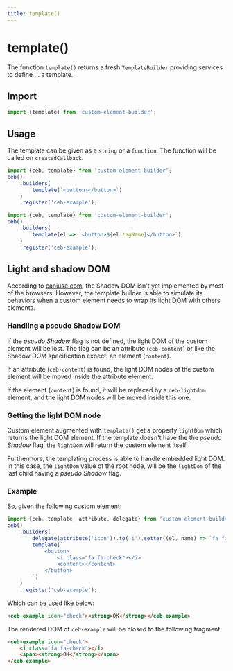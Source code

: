 ```yaml
---
title: template()
---
```

# template()

The function `template()` returns a fresh `TemplateBuilder` providing services to define ... a template.

## Import

```javascript
import {template} from 'custom-element-builder';
```

## Usage

The template can be given as a `string` or a `function`. The function will be called on `createdCallback`.

```javascript
import {ceb, template} from 'custom-element-builder';
ceb()
    .builders(
        template(`<button></button>`)
    )
    .register('ceb-example');
```

```javascript
import {ceb, template} from 'custom-element-builder';
ceb()
    .builders(
        template(el => `<button>${el.tagName}</button>`)
    )
    .register('ceb-example');
```

## Light and shadow DOM

According to [caniuse.com](http://caniuse.com/#search=Shadow%20DOM),
the Shadow DOM isn't yet implemented by most of the browsers.
However, the template builder is able to simulate its behaviors when a custom element needs to wrap its light DOM with others elements.

### Handling a pseudo Shadow DOM

If the _pseudo Shadow_ flag is not defined, the light DOM of the custom element will be lost.
The flag can be an attribute (`ceb-content`) or like the Shadow DOM specification expect: an element (`content`).

If an attribute (`ceb-content`) is found, the light DOM nodes of the custom element will be moved inside the attribute element.

If the element (`content`) is found, it will be replaced by a `ceb-lightdom` element, and the light DOM nodes will be moved inside this one.

### Getting the light DOM node

Custom element augmented with `template()` get a property `lightDom` which returns the light DOM element.
If the template doesn't have the the _pseudo Shadow_ flag, the `lightDom` will return the custom element itself.

Furthermore, the templating process is able to handle embedded light DOM.
In this case, the `lightDom` value of the root node, will be the `lightDom` of the last child having a  _pseudo Shadow_ flag.

### Example

So, given the following custom element: 
```javascript
import {ceb, template, attribute, delegate} from 'custom-element-builder';
ceb()
    .builders(
        delegate(attribute('icon')).to('i').setter((el, name) => `fa fa-${name}`).attribute('class'),
        template(`
            <button>
                <i class="fa fa-check"></i>
                <content></content>
            </button>
        `)
    )
    .register('ceb-example');
```

Which can be used like below:

```html
<ceb-example icon="check"><strong>OK</strong></ceb-example>
```

The rendered DOM of `ceb-example` will be closed to the following fragment:

```html
<ceb-example icon="check">
    <i class="fa fa-check"></i>
    <span><strong>OK</strong></span>
</ceb-example>
```
